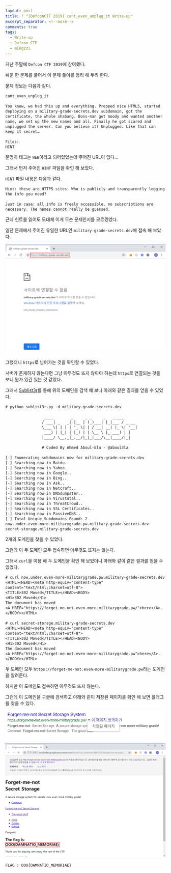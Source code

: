 ```yaml
---
layout: post
title: ! "[DefconCTF 2019] cant_even_unplug_it Write-up"
excerpt_separator: <!--more-->
comments: true
tags:
  - Write-up
  - Defcon CTF
  - mingzzi
---
```


지난 주말에 `Defcon CTF 2019`에 참여했다.  

쉬운 한 문제를 풀어서 이 문제 풀이를 정리 해 두려 한다.  

<!--more-->

문제 정보는 다음과 같다.  

```
cant_even_unplug_it

You know, we had this up and everything. Prepped nice HTML5, started deploying on a military-grade-secrets.dev subdomain, got the certificate, the whole shabang. Boss-man got moody and wanted another name, we set up the new names and all. Finally he got scared and unplugged the server. Can you believe it? Unplugged. Like that can keep it secret…

Files:
HINT
```

분명히 태그는 `WEB`이라고 되어있었는데 주어진 URL이 없다...  

그래서 먼저 주어진 `HINT` 파일을 확인 해 보았다.  

`HINT` 파일 내용은 다음과 같다.  

```
Hint: these are HTTPS sites. Who is publicly and transparently logging the info you need?

Just in case: all info is freely accessible, no subscriptions are necessary. The names cannot really be guessed. 
```

근데 힌트를 읽어도 도대체 이게 무슨 문제인지를 모르겠었다.  

일단 문제에서 주어진 유일한 URL인 `military-grade-secrets.dev`에 접속 해 보았다.  

![](/images/mingzzi/unplug/unplug_01.png)  

그랬더니 `https`로 넘어가는 것을 확인할 수 있었다.  

서버가 존재하지 않는다면 그냥 아무것도 뜨지 않아야 하는데 `https`로 연결되는 것을 보니 뭔가 있긴 있는 것 같았다.  

그래서 [Sublist3r](https://github.com/aboul3la/Sublist3r)를 통해 위의 도메인을 검색 해 보니 아래와 같은 결과를 얻을 수 있었다.  

```
# python sublist3r.py -d military-grade-secrets.dev

                 ____        _     _ _     _   _____
                / ___| _   _| |__ | (_)___| |_|___ / _ __
                \___ \| | | | '_ \| | / __| __| |_ \| '__|
                 ___) | |_| | |_) | | \__ \ |_ ___) | |
                |____/ \__,_|_.__/|_|_|___/\__|____/|_|

                # Coded By Ahmed Aboul-Ela - @aboul3la
    
[-] Enumerating subdomains now for military-grade-secrets.dev
[-] Searching now in Baidu..
[-] Searching now in Yahoo..
[-] Searching now in Google..
[-] Searching now in Bing..
[-] Searching now in Ask..
[-] Searching now in Netcraft..
[-] Searching now in DNSdumpster..
[-] Searching now in Virustotal..
[-] Searching now in ThreatCrowd..
[-] Searching now in SSL Certificates..
[-] Searching now in PassiveDNS..
[-] Total Unique Subdomains Found: 2
now.under.even-more-militarygrade.pw.military-grade-secrets.dev
secret-storage.military-grade-secrets.dev
```

2개의 도메인을 찾을 수 있었다.  

그런데 이 두 도메인 모두 접속하면 아무것도 뜨지는 않는다.  

그래서 `curl`을 이용 해 두 도메인을 확인 해 보았더니 아래와 같이 같은 결과를 얻을 수 있었다.  

```
# curl now.under.even-more-militarygrade.pw.military-grade-secrets.dev
<HTML><HEAD><meta http-equiv="content-type" content="text/html;charset=utf-8">
<TITLE>302 Moved</TITLE></HEAD><BODY>
<H1>302 Moved</H1>
The document has moved
<A HREF="https://forget-me-not.even-more-militarygrade.pw/">here</A>.
</BODY></HTML>

# curl secret-storage.military-grade-secrets.dev
<HTML><HEAD><meta http-equiv="content-type" content="text/html;charset=utf-8">
<TITLE>302 Moved</TITLE></HEAD><BODY>
<H1>302 Moved</H1>
The document has moved
<A HREF="https://forget-me-not.even-more-militarygrade.pw">here</A>.
</BODY></HTML>
```

두 도메인 모두 `https://forget-me-not.even-more-militarygrade.pw`라는 도메인을 알려준다.  

하지만 이 도메인도 접속하면 아무것도 뜨지 않는다.  

그런데 이 도메인을 구글에 검색하고 아래와 같이 저장된 페이지를 확인 해 보면 플래그를 찾을 수 있다.  

![](/images/mingzzi/unplug/unplug_02.png)  

![](/images/mingzzi/unplug/unplug_03.png)  

```
FLAG : OOO{DAMNATIO_MEMORIAE}
```